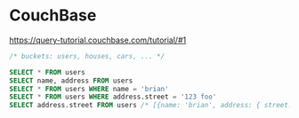 # CouchBase

https://query-tutorial.couchbase.com/tutorial/#1

```sql
/* buckets: users, houses, cars, ... */

SELECT * FROM users
SELECT name, address FROM users
SELECT * FROM users WHERE name = 'brian'
SELECT * FROM users WHERE address.street = '123 foo'
SELECT address.street FROM users /* [{name: 'brian', address: { street: '123 foo'}}, ...] */

```
